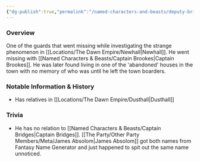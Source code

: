 ```yaml
---
{"dg-publish":true,"permalink":"/named-characters-and-beasts/deputy-bridges/","tags":["NPC"],"noteIcon":""}
---
```


### Overview
One of the guards that went missing while investigating the strange phenomenon in [[Locations/The Dawn Empire/Newhall\|Newhall]]. He went missing with [[Named Characters & Beasts/Captain Brookes\|Captain Brookes]]. He was later found living in one of the 'abandoned' houses in the town with no memory of who was until he left the town boarders. 

### Notable Information & History 
- Has relatives in [[Locations/The Dawn Empire/Dusthall\|Dusthall]] 

### Trivia 
- He has no relation to [[Named Characters & Beasts/Captain Bridges\|Captain Bridges]]. [[The Party/Other Party Members/Meta/James Absolom\|James Absolom]] got both names from Fantasy Name Generator and just happened to spit out the same name unnoticed. 